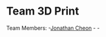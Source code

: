 # Team 3D Print

Team Members:
  -[Jonathan Cheon](https://github.com/jcheon)
  -[](https://github.com/)
  -[](https://github.com/)
